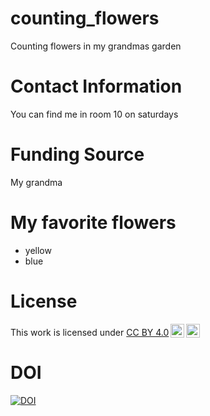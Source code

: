 # counting_flowers
Counting flowers in my grandmas garden

# Contact Information

You can find me in room 10 on saturdays

# Funding Source

My grandma

# My favorite flowers

* yellow
* blue

# License

<p xmlns:cc="http://creativecommons.org/ns#" >This work is licensed under <a href="https://creativecommons.org/licenses/by/4.0/?ref=chooser-v1" target="_blank" rel="license noopener noreferrer" style="display:inline-block;">CC BY 4.0<img style="height:22px!important;margin-left:3px;vertical-align:text-bottom;" src="https://mirrors.creativecommons.org/presskit/icons/cc.svg?ref=chooser-v1" alt=""><img style="height:22px!important;margin-left:3px;vertical-align:text-bottom;" src="https://mirrors.creativecommons.org/presskit/icons/by.svg?ref=chooser-v1" alt=""></a></p>

# DOI
<a href="https://handle.stage.datacite.org/10.5072/zenodo.181412"><img src="https://sandbox.zenodo.org/badge/947917762.svg" alt="DOI"></a>

